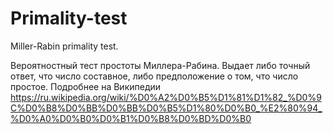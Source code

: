 # Primality-test
Miller-Rabin primality test.

Вероятностный тест простоты Миллера-Рабина. Выдает либо точный ответ, что число составное, либо предположение о том, что число простое. Подробнее на Википедии https://ru.wikipedia.org/wiki/%D0%A2%D0%B5%D1%81%D1%82_%D0%9C%D0%B8%D0%BB%D0%BB%D0%B5%D1%80%D0%B0_%E2%80%94_%D0%A0%D0%B0%D0%B1%D0%B8%D0%BD%D0%B0
